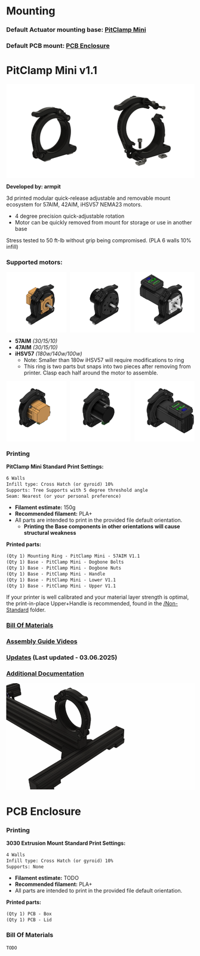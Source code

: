 # Mounting

### Default Actuator mounting base: [PitClamp Mini](#pitclamp-mini)

### Default PCB mount: [PCB Enclosure](#pcb-enclosure)


# PitClamp Mini v1.1

<div style="display: flex; justify-content: space-between;">
  <img src="_images/Overview%20-%20PitClamp%20Mini%20Base.png" style="width: 50%;" alt="Overview - PitClamp Mini">
  <img src="_images/Exploded%20-%20PitClamp%20Mini%20Base.png" style="width: 50%; height: auto;" alt="Exploded - PitClamp Mini">
</div>

**Developed by: armpit**

3d printed modular quick-release adjustable and removable mount ecosystem for 57AIM, 42AIM, iHSV57 NEMA23 motors.  
  - 4 degree precision quick-adjustable rotation
  - Motor can be quickly removed from mount for storage or use in another base  

Stress tested to 50 ft-lb without grip being compromised. (PLA 6 walls 10% infill)  

### Supported motors:  
<div style="display: flex; justify-content: space-between;">
  <img src="PitClamp%20Mini/Images/Workspace/PitClamp%20Mini%20-%2057AIM30%20-%20Back%20Right.png" style="width: 32%; height: auto;" />
  <img src="PitClamp%20Mini/Images/Workspace/PitClamp%20Mini%20-%2042AIM30%20-%20Back%20Right.png" style="width: 32%; height: auto;" />
  <img src="PitClamp%20Mini/Images/Workspace/PitClamp%20Mini%20-%20iHSV57%20-%20Back%20Right.png" style="width: 32%; height: auto;" />
</div>

- **57AIM** *(30/15/10)* 
- **47AIM** *(30/15/10)*
- **iHSV57** *(180w/140w/100w)*
  - Note: Smaller than 180w iHSV57 will require modifications to ring
  - This ring is two parts but snaps into two pieces after removing from printer. Clasp each half around the motor to assemble.
<div style="display: flex; justify-content: space-between;">
  <img src="PitClamp%20Mini/Images/Workspace/PitClamp%20Mini%20-%2057AIM30%20-%20Front%20Left.png" style="width: 32%; height: auto;" />
  <img src="PitClamp%20Mini/Images/Workspace/PitClamp%20Mini%20-%2042AIM30%20-%20Front%20Left.png" style="width: 32%; height: auto;" />
  <img src="PitClamp%20Mini/Images/Workspace/PitClamp%20Mini%20-%20iHSV57%20-%20Front%20Left.png" style="width: 32%; height: auto;" />
</div>

### Printing
**PitClamp Mini Standard Print Settings:**  

    6 Walls
    Infill type: Cross Hatch (or gyroid) 10%
    Supports: Tree Supports with 5 degree threshold angle
    Seam: Nearest (or your personal preference)
 - **Filament estimate:** 150g
 - **Recommended filament:** PLA+
 - All parts are intended to print in the provided file default orientation. 
   - **Printing the Base components in other orientations will cause structural weakness**

**Printed parts:**

    (Qty 1) Mounting Ring - PitClamp Mini - 57AIM V1.1
    (Qty 1) Base - PitClamp Mini - Dogbone Bolts
    (Qty 1) Base - PitClamp Mini - Dogbone Nuts
    (Qty 1) Base - PitClamp Mini - Handle
    (Qty 1) Base - PitClamp Mini - Lower V1.1
    (Qty 1) Base - PitClamp Mini - Upper V1.1

If your printer is well calibrated and your material layer strength is optimal, the print-in-place Upper+Handle is recommended, found in the [/Non-Standard](Non-standard) folder.


### [Bill Of Materials](PitClamp%20Mini/BOM.md)  

### [Assembly Guide Videos](PitClamp%20Mini/ASSEMBLY_GUIDES.md)

### [Updates](PitClamp%20Mini/UPDATES.md) (Last updated - 03.06.2025)

### [Additional Documentation](PitClamp%20Mini/README.md) 


![](_images/Exploded%20-%20PitClamp%20Mini%20Base.gif)

# PCB Enclosure

### Printing
**3030 Extrusion Mount Standard Print Settings:**  

    4 Walls
    Infill type: Cross Hatch (or gyroid) 10%
    Supports: None
 - **Filament estimate:** TODO
 - **Recommended filament:** PLA+
 - All parts are intended to print in the provided file default orientation. 

**Printed parts:**

    (Qty 1) PCB - Box
    (Qty 1) PCB - Lid

### Bill Of Materials
    TODO
